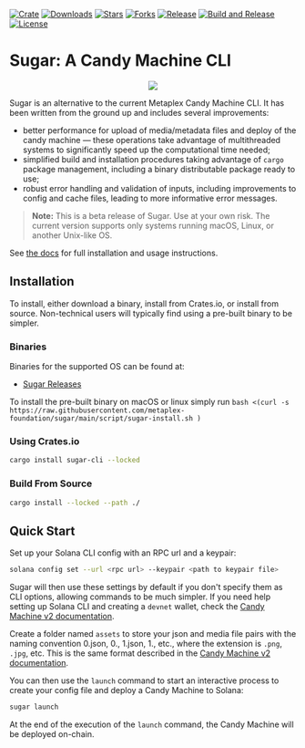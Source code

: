 [![Crate](https://img.shields.io/crates/v/sugar-cli)](https://crates.io/crates/sugar-cli)
[![Downloads](https://img.shields.io/crates/d/sugar-cli)](https://crates.io/crates/sugar-cli)
[![Stars](https://img.shields.io/github/stars/metaplex-foundation/sugar?style=social)](https://img.shields.io/github/stars/metaplex-foundation/sugar?style=social)
[![Forks](https://img.shields.io/github/forks/metaplex-foundation/sugar?style=social)](https://img.shields.io/github/forks/metaplex-foundation/sugar?style=social)
[![Release](https://img.shields.io/github/v/release/metaplex-foundation/sugar)](https://img.shields.io/github/v/release/metaplex-foundation/sugar)
[![Build and Release](https://github.com/metaplex-foundation/sugar/actions/workflows/build.yml/badge.svg)](https://github.com/metaplex-foundation/sugar/actions/workflows/build.yml)
[![License](https://img.shields.io/crates/l/sugar-cli)](https://github.com/metaplex-foundation/sugar/blob/main/LICENSE)


# Sugar: A Candy Machine CLI

<p align="center">
  <img src="animation.gif">
</p>



Sugar is an alternative to the current Metaplex Candy Machine CLI. It has been written from the ground up and includes several improvements:

- better performance for upload of media/metadata files and deploy of the candy machine &mdash; these operations take advantage of multithreaded systems to significantly speed up the computational time needed;
- simplified build and installation procedures taking advantage of `cargo` package management, including a binary distributable package ready to use;
- robust error handling and validation of inputs, including improvements to config and cache files, leading to more informative error messages.

> **Note:** This is a beta release of Sugar. Use at your own risk. The current version supports only systems running macOS, Linux, or another Unix-like OS.

See [the docs](https://docs.metaplex.com/sugar/introduction) for full installation and usage instructions.

## Installation

To install, either download a binary, install from Crates.io, or install from source. Non-technical users will typically find using a pre-built binary to be simpler.

### Binaries

Binaries for the supported OS can be found at:
- [Sugar Releases](https://github.com/metaplex-foundation/sugar/releases)


To install the pre-built binary on macOS or linux simply run `bash <(curl -s https://raw.githubusercontent.com/metaplex-foundation/sugar/main/script/sugar-install.sh )` 

### Using Crates.io

```bash
cargo install sugar-cli --locked
```

### Build From Source

```bash
cargo install --locked --path ./
```

## Quick Start

Set up your Solana CLI config with an RPC url and a keypair:

```bash
solana config set --url <rpc url> --keypair <path to keypair file>
```

Sugar will then use these settings by default if you don't specify them as CLI options, allowing commands to be much simpler. If you need help setting up Solana CLI and creating a `devnet` wallet, check the [Candy Machine v2 documentation](http://docs.metaplex.com/candy-machine-v2/getting-started#solana-wallet).

Create a folder named `assets` to store your json and media file pairs with the naming convention 0.json, 0.<ext>, 1.json, 1.<ext>, etc., where the extension is `.png`, `.jpg`, etc. This is the same format described in the [Candy Machine v2 documentation](http://docs.metaplex.com/candy-machine-v2/preparing-assets).

You can then use the `launch` command to start an interactive process to create your config file and deploy a Candy Machine to Solana:

```bash
sugar launch
```

At the end of the execution of the `launch` command, the Candy Machine will be deployed on-chain.
